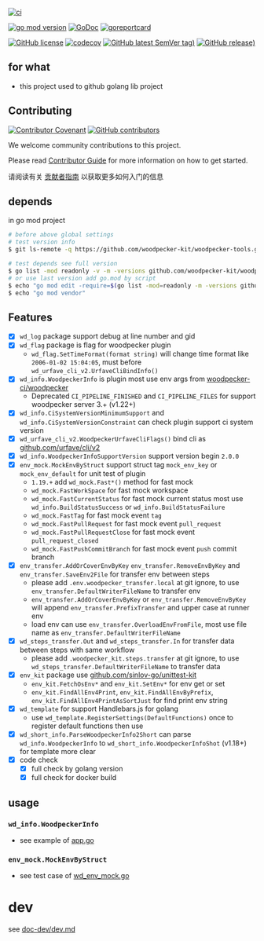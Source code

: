 [![ci](https://github.com/woodpecker-kit/woodpecker-tools/actions/workflows/ci.yml/badge.svg)](https://github.com/woodpecker-kit/woodpecker-tools/actions/workflows/ci.yml)

[![go mod version](https://img.shields.io/github/go-mod/go-version/woodpecker-kit/woodpecker-tools?label=go.mod)](https://github.com/woodpecker-kit/woodpecker-tools)
[![GoDoc](https://godoc.org/github.com/woodpecker-kit/woodpecker-tools?status.png)](https://godoc.org/github.com/woodpecker-kit/woodpecker-tools)
[![goreportcard](https://goreportcard.com/badge/github.com/woodpecker-kit/woodpecker-tools)](https://goreportcard.com/report/github.com/woodpecker-kit/woodpecker-tools)

[![GitHub license](https://img.shields.io/github/license/woodpecker-kit/woodpecker-tools)](https://github.com/woodpecker-kit/woodpecker-tools)
[![codecov](https://codecov.io/gh/woodpecker-kit/woodpecker-tools/branch/main/graph/badge.svg)](https://codecov.io/gh/woodpecker-kit/woodpecker-tools)
[![GitHub latest SemVer tag)](https://img.shields.io/github/v/tag/woodpecker-kit/woodpecker-tools)](https://github.com/woodpecker-kit/woodpecker-tools/tags)
[![GitHub release)](https://img.shields.io/github/v/release/woodpecker-kit/woodpecker-tools)](https://github.com/woodpecker-kit/woodpecker-tools/releases)

## for what

- this project used to github golang lib project

## Contributing

[![Contributor Covenant](https://img.shields.io/badge/contributor%20covenant-v1.4-ff69b4.svg)](.github/CONTRIBUTING_DOC/CODE_OF_CONDUCT.md)
[![GitHub contributors](https://img.shields.io/github/contributors/woodpecker-kit/woodpecker-tools)](https://github.com/woodpecker-kit/woodpecker-tools/graphs/contributors)

We welcome community contributions to this project.

Please read [Contributor Guide](.github/CONTRIBUTING_DOC/CONTRIBUTING.md) for more information on how to get started.

请阅读有关 [贡献者指南](.github/CONTRIBUTING_DOC/zh-CN/CONTRIBUTING.md) 以获取更多如何入门的信息

## depends

in go mod project

```bash
# before above global settings
# test version info
$ git ls-remote -q https://github.com/woodpecker-kit/woodpecker-tools.git

# test depends see full version
$ go list -mod readonly -v -m -versions github.com/woodpecker-kit/woodpecker-tools
# or use last version add go.mod by script
$ echo "go mod edit -require=$(go list -mod=readonly -m -versions github.com/woodpecker-kit/woodpecker-tools | awk '{print $1 "@" $NF}')"
$ echo "go mod vendor"
```

## Features

- [x] `wd_log` package support debug at line number and gid
- [x] `wd_flag` package is flag for woodpecker plugin
    - `wd_flag.SetTimeFormat(format string)` will change time format like `2006-01-02 15:04:05`, must
      before `wd_urfave_cli_v2.UrfaveCliBindInfo()`
- [x] `wd_info.WoodpeckerInfo` is plugin most use env args
  from [woodpecker-ci/woodpecker](https://github.com/woodpecker-ci/woodpecker)
    - Deprecated `CI_PIPELINE_FINISHED` and `CI_PIPELINE_FILES` for support woodpecker server 3.+ (v1.22+)
- [x] `wd_info.CiSystemVersionMinimumSupport` and `wd_info.CiSystemVersionConstraint` can check plugin support ci system
  version
- [x] `wd_urfave_cli_v2.WoodpeckerUrfaveCliFlags()` bind cli
  as [github.com/urfave/cli/v2](https://github.com/urfave/cli/)
- [x] `wd_info.WoodpeckerInfoSupportVersion` support version begin `2.0.0`
- [x] `env_mock.MockEnvByStruct` support struct tag `mock_env_key` or `mock_env_default` for unit test of plugin
    - `1.19.+` add `wd_mock.Fast*()` method for fast mock
    - `wd_mock.FastWorkSpace` for fast mock workspace
    - `wd_mock.FastCurrentStatus` for fast mock current status most use `wd_info.BuildStatusSuccess` or `wd_info.BuildStatusFailure`
    - `wd_mock.FastTag` for fast mock event `tag`
    - `wd_mock.FastPullRequest` for fast mock event `pull_request`
    - `wd_mock.FastPullRequestClose` for fast mock event `pull_request_closed`
    - `wd_mock.FastPushCommitBranch` for fast mock event `push` commit branch
- [x] `env_transfer.AddOrCoverEnvByKey` `env_transfer.RemoveEnvByKey` and `env_transfer.SaveEnv2File` for transfer env
  between steps
    - please add `.env.woodpecker_transfer.local` at git ignore, to use `env_transfer.DefaultWriterFileName` to transfer
      env
    - `env_transfer.AddOrCoverEnvByKey` or `env_transfer.RemoveEnvByKey` will append `env_transfer.PrefixTransfer` and
      upper case at runner env
    - load env can use `env_transfer.OverloadEnvFromFile`, most use file name as `env_transfer.DefaultWriterFileName`
- [x] `wd_steps_transfer.Out` and `wd_steps_transfer.In` for transfer data between steps with same workflow
    - please add `.woodpecker_kit.steps.transfer` at git ignore, to use `wd_steps_transfer.DefaultWriterFileName` to
      transfer data
- [x] `env_kit` package use [github.com/sinlov-go/unittest-kit](https://github.com/sinlov-go/unittest-kit)
    - `env_kit.FetchOsEnv*` and `env_kit.SetEnv*` for env get or set
    - `env_kit.FindAllEnv4Print`, `env_kit.FindAllEnvByPrefix`, `env_kit.FindAllEnv4PrintAsSortJust` for find print env
      string
- [x] `wd_template` for support Handlebars.js for golang
    - use `wd_template.RegisterSettings(DefaultFunctions)` once to register default functions then use
- [x] `wd_short_info.ParseWoodpeckerInfo2Short` can parse `wd_info.WoodpeckerInfo` to `wd_short_info.WoodpeckerInfoShot` (v1.18+)
  for template more clear
- [x] code check
    - [x] full check by golang version
    - [x] full check for docker build

## usage

### `wd_info.WoodpeckerInfo`

- see example of [app.go](https://github.com/woodpecker-kit/woodpecker-tools/blob/main/cmd/cli/app.go)

### `env_mock.MockEnvByStruct`

- see test case
  of [wd_env_mock.go](https://github.com/woodpecker-kit/woodpecker-tools/blob/main/wd_mock_test/wd_info_mock_test.go)

# dev

see [doc-dev/dev.md](doc-dev/dev.md)